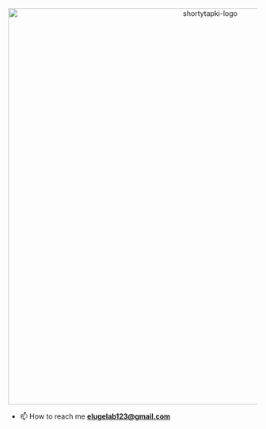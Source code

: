 <div id="header" align="center">
  <img src="https://i.ibb.co/nR3zTnV/shortytapki-logo.png" alt="shortytapki-logo" border="0" width="800"/>
</div>

- 📫 How to reach me **elugelab123@gmail.com**


